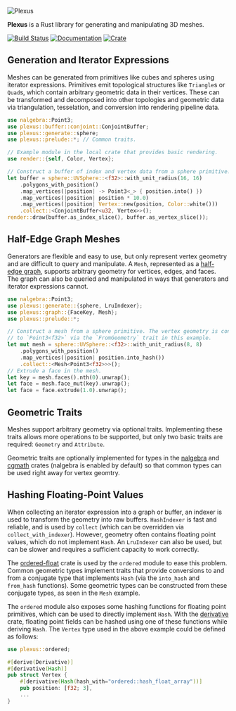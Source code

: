 ![Plexus](https://raw.githubusercontent.com/olson-sean-k/plexus/master/doc/plexus.png)

**Plexus** is a Rust library for generating and manipulating 3D meshes.

[![Build Status](https://travis-ci.org/olson-sean-k/plexus.svg?branch=master)](https://travis-ci.org/olson-sean-k/plexus)
[![Documentation](https://docs.rs/plexus/badge.svg)](https://docs.rs/plexus)
[![Crate](https://img.shields.io/crates/v/plexus.svg)](https://crates.io/crates/plexus)

## Generation and Iterator Expressions

Meshes can be generated from primitives like cubes and spheres using iterator
expressions. Primitives emit topological structures like `Triangle`s or
`Quad`s, which contain arbitrary geometric data in their vertices. These can be
transformed and decomposed into other topologies and geometric data via
triangulation, tesselation, and conversion into rendering pipeline data.

```rust
use nalgebra::Point3;
use plexus::buffer::conjoint::ConjointBuffer;
use plexus::generate::sphere;
use plexus::prelude::*; // Common traits.

// Example module in the local crate that provides basic rendering.
use render::{self, Color, Vertex};

// Construct a buffer of index and vertex data from a sphere primitive.
let buffer = sphere::UVSphere::<f32>::with_unit_radius(16, 16)
    .polygons_with_position()
    .map_vertices(|position| -> Point3<_> { position.into() })
    .map_vertices(|position| position * 10.0)
    .map_vertices(|position| Vertex::new(position, Color::white()))
    .collect::<ConjointBuffer<u32, Vertex>>();
render::draw(buffer.as_index_slice(), buffer.as_vertex_slice());
```

## Half-Edge Graph Meshes

Generators are flexible and easy to use, but only represent vertex geometry and
are difficult to query and manipulate. A `Mesh`, represented as a [half-edge
graph](https://en.wikipedia.org/wiki/doubly_connected_edge_list), supports
arbitrary geometry for vertices, edges, and faces. The graph can also be
queried and manipulated in ways that generators and iterator expressions
cannot.

```rust
use nalgebra::Point3;
use plexus::generate::{sphere, LruIndexer};
use plexus::graph::{FaceKey, Mesh};
use plexus::prelude::*;

// Construct a mesh from a sphere primitive. The vertex geometry is convertible
// to `Point3<f32>` via the `FromGeometry` trait in this example.
let mut mesh = sphere::UVSphere::<f32>::with_unit_radius(8, 8)
    .polygons_with_position()
    .map_vertices(|position| position.into_hash())
    .collect::<Mesh<Point3<f32>>>();
// Extrude a face in the mesh.
let key = mesh.faces().nth(0).unwrap();
let face = mesh.face_mut(key).unwrap();
let face = face.extrude(1.0).unwrap();
```

## Geometric Traits

Meshes support arbitrary geometry via optional traits. Implementing these
traits allows more operations to be supported, but only two basic traits are
required: `Geometry` and `Attribute`.

Geometric traits are optionally implemented for types in the
[nalgebra](https://crates.io/crates/nalgebra) and
[cgmath](https://crates.io/crates/cgmath) crates (nalgebra is enabled by
default) so that common types can be used right away for vertex geomtry.

## Hashing Floating-Point Values

When collecting an iterator expression into a graph or buffer, an indexer is
used to transform the geometry into raw buffers. `HashIndexer` is fast and
reliable, and is used by `collect` (which can be overridden via
`collect_with_indexer`). However, geometry often contains floating point
values, which do not implement `Hash`. An `LruIndexer` can also be used, but
can be slower and requires a sufficient capacity to work correctly.

The [ordered-float](https://crates.io/crates/ordered-float) crate is used by
the `ordered` module to ease this problem. Common geometric types implement
traits that provide conversions to and from a conjugate type that implements
`Hash` (via the `into_hash` and `from_hash` functions). Some geometric types
can be constructed from these conjugate types, as seen in the `Mesh` example.

The `ordered` module also exposes some hashing functions for floating point
primitives, which can be used to directly implement `Hash`. With the
[derivative](https://crates.io/crates/derivative) crate, floating point fields
can be hashed using one of these functions while deriving `Hash`. The `Vertex`
type used in the above example could be defined as follows:

```rust
use plexus::ordered;

#[derive(Derivative)]
#[derivative(Hash)]
pub struct Vertex {
    #[derivative(Hash(hash_with="ordered::hash_float_array"))]
    pub position: [f32; 3],
    ...
}
```
